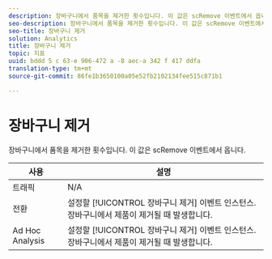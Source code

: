 ```yaml
---
description: 장바구니에서 품목을 제거한 횟수입니다. 이 값은 scRemove 이벤트에서 옵니다.
seo-description: 장바구니에서 품목을 제거한 횟수입니다. 이 값은 scRemove 이벤트에서 옵니다.
seo-title: 장바구니 제거
solution: Analytics
title: 장바구니 제거
topic: 지표
uuid: bddd 5 c 63-e 906-472 a -8 aec-a 342 f 417 ddfa
translation-type: tm+mt
source-git-commit: 86fe1b3650100a05e52fb2102134fee515c871b1

---
```



# 장바구니 제거

장바구니에서 품목을 제거한 횟수입니다. 이 값은 scRemove 이벤트에서 옵니다.

| 사용 | 설명 |
|---|---|
| 트래픽 | N/A |
| 전환 | 설정할 [!UICONTROL 장바구니 제거] 이벤트 인스턴스. 장바구니에서 제품이 제거될 때 발생합니다. |
| Ad Hoc Analysis | 설정할 [!UICONTROL 장바구니 제거] 이벤트 인스턴스. 장바구니에서 제품이 제거될 때 발생합니다. |

